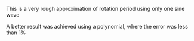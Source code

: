 This is a very rough approximation of rotation period using only one sine wave

A better result was achieved using a polynomial, where the error was less than 1%
